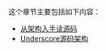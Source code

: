 这个章节主要包括如下内容：

- [从架构入手读源码](/Articles/Architecture/readSourceCode.md)
- [Underscore源码架构](/Articles/Architecture/Undersocre.md)